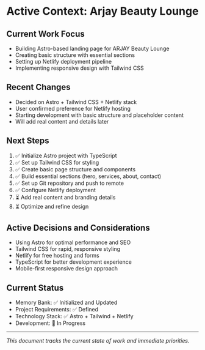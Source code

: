 # Active Context: Arjay Beauty Lounge

## Current Work Focus
- Building Astro-based landing page for ARJAY Beauty Lounge
- Creating basic structure with essential sections
- Setting up Netlify deployment pipeline
- Implementing responsive design with Tailwind CSS

## Recent Changes
- Decided on Astro + Tailwind CSS + Netlify stack
- User confirmed preference for Netlify hosting
- Starting development with basic structure and placeholder content
- Will add real content and details later

## Next Steps
1. ✅ Initialize Astro project with TypeScript
2. ✅ Set up Tailwind CSS for styling
3. ✅ Create basic page structure and components
4. ✅ Build essential sections (hero, services, about, contact)
5. ✅ Set up Git repository and push to remote
6. ✅ Configure Netlify deployment
7. ⏳ Add real content and branding details
8. ⏳ Optimize and refine design

## Active Decisions and Considerations
- Using Astro for optimal performance and SEO
- Tailwind CSS for rapid, responsive styling
- Netlify for free hosting and forms
- TypeScript for better development experience
- Mobile-first responsive design approach

## Current Status
- Memory Bank: ✅ Initialized and Updated
- Project Requirements: ✅ Defined
- Technology Stack: ✅ Astro + Tailwind + Netlify
- Development: 🚀 In Progress

---
*This document tracks the current state of work and immediate priorities.*
